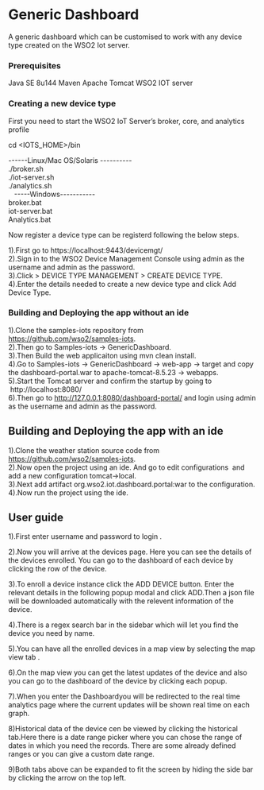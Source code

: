 # Generic Dashboard

A generic dashboard which can be customised to work with any device type created on the WSO2 Iot server.

### Prerequisites

Java SE 8u144
Maven
Apache Tomcat 
WSO2 IOT server


### Creating a new device type

First you need to start the WSO2 IoT Server’s broker, core, and analytics profile

cd <IOTS_HOME>/bin   

------Linux/Mac OS/Solaris ----------  
./broker.sh  
./iot-server.sh  
./analytics.sh  
  
-----Windows-----------  
broker.bat  
iot-server.bat  
Analytics.bat  

Now register a device type can be registerd following the below steps.  

1).First go to https://localhost:9443/devicemgt/  
2).Sign in to the WSO2 Device Management Console using admin as the username and admin as the password.  
3).Click  > DEVICE TYPE MANAGEMENT > CREATE DEVICE TYPE.  
4).Enter the details needed to create a new device type and click Add Device Type.  

### Building and Deploying the app without an ide  
  
1).Clone the samples-iots repository from https://github.com/wso2/samples-iots.   
2).Then go to Samples-iots -> GenericDashboard.  
3).Then Build the web applicaiton using mvn clean install.  
4).Go to Samples-iots -> GenericDashboard -> web-app -> target and copy the dashboard-portal.war to apache-tomcat-8.5.23 -> webapps.  
5).Start the Tomcat server and confirm the startup by going to  http://localhost:8080/  
6).Then go to http://127.0.0.1:8080/dashboard-portal/ and login using admin as the username and admin as the password.  

  
## Building and Deploying the app with an ide  
  
1).Clone the weather station source code from https://github.com/wso2/samples-iots.   
2).Now open the project using an ide. And go to edit configurations  and add a new configuration tomcat->local.  
3).Next add artifact org.wso2.iot.dashboard.portal:war to the configuration.  
4).Now run the project using the ide.  
   

## User guide  

1).First enter username and password to login . 

2).Now you will arrive at the devices page. Here you can see the details of the devices enrolled. You can 
go to the dashboard of each device by clicking the row of the device. 

3).To enroll a device instance click the ADD DEVICE button. Enter the relevant details in the following popup modal  and click ADD.Then a json file will be downloaded automatically with the relevent information of the device. 

4).There is a regex search bar in the sidebar which will let you find the device you need by name.

5).You can have all the enrolled devices in a map view by selecting the map view tab .

6).On the map view you can get the latest updates of the device and also you can go 
to the dashboard of the device by clicking each popup.

7).When you enter the Dashboardyou will be redirected to the real time analytics page where the current updates will be shown real time on each graph.

8)Historical data of the device cen be viewed by clicking the historical tab.Here there is a date 
range picker where you can chose the range of dates in which you need the records. There are some already 
defined ranges or you can give a custom date range.

9)Both tabs above can be expanded to fit the screen by hiding the side bar by clicking the arrow on the top left.



